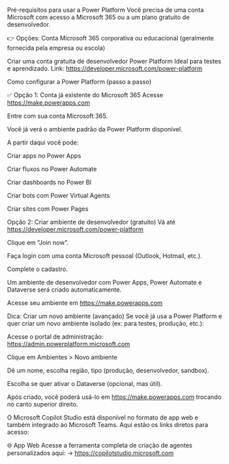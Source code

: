 Pré-requisitos para usar a Power Platform
Você precisa de uma conta Microsoft com acesso a Microsoft 365 ou a um plano gratuito de desenvolvedor.

👉 Opções:
Conta Microsoft 365 corporativa ou educacional
(geralmente fornecida pela empresa ou escola)

Criar uma conta gratuita de desenvolvedor Power Platform
Ideal para testes e aprendizado.
Link: https://developer.microsoft.com/power-platform


Como configurar a Power Platform (passo a passo)

✅ Opção 1: Conta já existente do Microsoft 365
Acesse https://make.powerapps.com

Entre com sua conta Microsoft 365.

Você já verá o ambiente padrão da Power Platform disponível.

A partir daqui você pode:

Criar apps no Power Apps

Criar fluxos no Power Automate

Criar dashboards no Power BI

Criar bots com Power Virtual Agents

Criar sites com Power Pages

Opção 2: Criar ambiente de desenvolvedor (gratuito)
Vá até https://developer.microsoft.com/power-platform

Clique em "Join now".

Faça login com uma conta Microsoft pessoal (Outlook, Hotmail, etc.).

Complete o cadastro.

Um ambiente de desenvolvedor com Power Apps, Power Automate e Dataverse será criado automaticamente.

Acesse seu ambiente em https://make.powerapps.com

Dica: Criar um novo ambiente (avançado)
Se você já usa a Power Platform e quer criar um novo ambiente isolado (ex: para testes, produção, etc.):

Acesse o portal de administração: https://admin.powerplatform.microsoft.com

Clique em Ambientes > Novo ambiente

Dê um nome, escolha região, tipo (produção, desenvolvedor, sandbox).

Escolha se quer ativar o Dataverse (opcional, mas útil).

Após criado, você poderá usá-lo em https://make.powerapps.com trocando no canto superior direito.


O Microsoft Copilot Studio está disponível no formato de app web e também integrado ao Microsoft Teams. Aqui estão os links diretos para acesso:

🌐 App Web
Acesse a ferramenta completa de criação de agentes personalizados aqui:
→ https://copilotstudio.microsoft.com